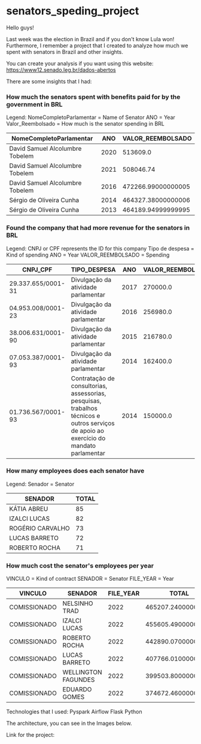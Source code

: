 # senators_speding_project

Hello guys!

Last week was the election in Brazil and if you don't know Lula won! Furthermore, I remember a project that I created to analyze how much we spent with senators in Brazil and other insights.

You can create your analysis if you want using this website: https://www12.senado.leg.br/dados-abertos 

There are some insights that I had:

### How much the senators spent with benefits paid for by the government in BRL

Legend:
NomeCompletoParlamentar = Name of Senator
ANO = Year
Valor_Reembolsado = How much is the senator spending in BRL

|NomeCompletoParlamentar |ANO |VALOR_REEMBOLSADO | 
|--------------------------------|----|------------------| 
|David Samuel Alcolumbre Tobelem |2020|513609.0 |
|David Samuel Alcolumbre Tobelem |2021|508046.74 |
|David Samuel Alcolumbre Tobelem |2016|472266.99000000005|
|Sérgio de Oliveira Cunha |2014|464327.38000000006|
|Sérgio de Oliveira Cunha |2013|464189.94999999995|

### Found the company that had more revenue for the senators in BRL

Legend:
CNPJ or CPF represents the ID for this company
Tipo de despesa = Kind of spending
ANO = Year
VALOR_REEMBOLSADO = Spending

|CNPJ_CPF |TIPO_DESPESA |ANO |VALOR_REEMBOLSADO| 
|------------------|--------------------------------------------------------------------------------------------------------------------------------------|----|-----------------|
|29.337.655/0001-31|Divulgação da atividade parlamentar |2017|270000.0 | 
|04.953.008/0001-23|Divulgação da atividade parlamentar |2016|256980.0 | 
|38.006.631/0001-90|Divulgação da atividade parlamentar |2015|216780.0 | 
|07.053.387/0001-93|Divulgação da atividade parlamentar |2014|162400.0 | 
|01.736.567/0001-93|Contratação de consultorias, assessorias, pesquisas, trabalhos técnicos e outros serviços de apoio ao exercício do mandato parlamentar|2014|150000.0 | 

###  How many employees does each senator have

Legend:
Senador = Senator

| SENADOR|TOTAL| 
|--------------------|-----| 
| KÁTIA ABREU| 85| 
| IZALCI LUCAS| 82| 
| ROGÉRIO CARVALHO| 73| 
| LUCAS BARRETO| 72| 
| ROBERTO ROCHA| 71|

###  How much cost the senator's employees per year

VINCULO = Kind of contract 
SENADOR = Senator
FILE_YEAR = Year

| VINCULO| SENADOR|FILE_YEAR| TOTAL|
|------------|-------------------|---------|------------------| 
|COMISSIONADO| NELSINHO TRAD| 2022|465207.24000000034| 
|COMISSIONADO| IZALCI LUCAS| 2022| 455605.4900000002| 
|COMISSIONADO| ROBERTO ROCHA| 2022|442890.07000000024| 
|COMISSIONADO| LUCAS BARRETO| 2022| 407766.0100000003| 
|COMISSIONADO|WELLINGTON FAGUNDES| 2022| 399503.8000000001| 
|COMISSIONADO| EDUARDO GOMES| 2022| 374672.4600000002|


Technologies that I used: 
Pyspark
Airflow
Flask
Python

The architecture, you can see in the Images below.

Link for the project: 